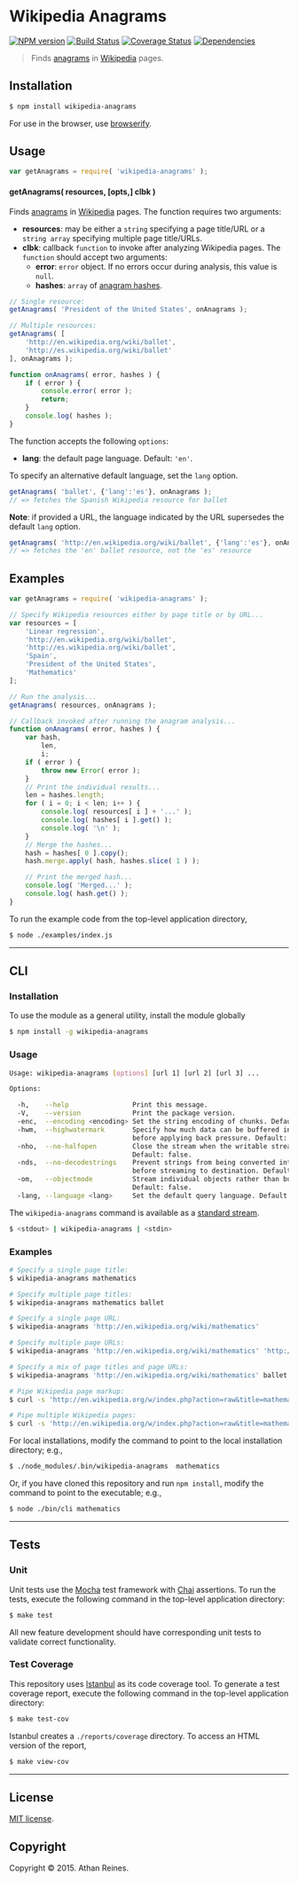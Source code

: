 Wikipedia Anagrams
===
[![NPM version][npm-image]][npm-url] [![Build Status][travis-image]][travis-url] [![Coverage Status][coveralls-image]][coveralls-url] [![Dependencies][dependencies-image]][dependencies-url]

> Finds [anagrams](http://en.wikipedia.org/wiki/Anagram) in [Wikipedia](http://www.wikipedia.org/) pages.


## Installation

``` bash
$ npm install wikipedia-anagrams
```

For use in the browser, use [browserify](https://github.com/substack/node-browserify).


## Usage

``` javascript
var getAnagrams = require( 'wikipedia-anagrams' );
```

#### getAnagrams( resources, [opts,] clbk )

Finds [anagrams](http://en.wikipedia.org/wiki/Anagram) in [Wikipedia](http://www.wikipedia.org/) pages. The function requires two arguments:

*	__resources__: may be either a `string` specifying a page title/URL or a `string array` specifying multiple page title/URLs.
* 	__clbk__: callback `function` to invoke after analyzing Wikipedia pages. The `function` should accept two arguments:
	-	__error__: `error` object. If no errors occur during analysis, this value is `null`.
	-	__hashes__: `array` of [anagram hashes](https://github.com/compute-io/anagram-hash).

``` javascript
// Single resource:
getAnagrams( 'President of the United States', onAnagrams );

// Multiple resources:
getAnagrams( [
	'http://en.wikipedia.org/wiki/ballet',
	'http://es.wikipedia.org/wiki/ballet'
], onAnagrams );

function onAnagrams( error, hashes ) {
	if ( error ) {
		console.error( error );
		return;
	}
	console.log( hashes );
}
```

The function accepts the following `options`:

*	__lang__: the default page language. Default: `'en'`.

To specify an alternative default language, set the `lang` option.

``` javascript
getAnagrams( 'ballet', {'lang':'es'}, onAnagrams );
// => fetches the Spanish Wikipedia resource for ballet
```

__Note__: if provided a URL, the language indicated by the URL supersedes the default `lang` option.

``` javascript
getAnagrams( 'http://en.wikipedia.org/wiki/ballet', {'lang':'es'}, onAnagrams );
// => fetches the 'en' ballet resource, not the 'es' resource
```



## Examples

``` javascript
var getAnagrams = require( 'wikipedia-anagrams' );

// Specify Wikipedia resources either by page title or by URL...
var resources = [
	'Linear regression',
	'http://en.wikipedia.org/wiki/ballet',
	'http://es.wikipedia.org/wiki/ballet',
	'Spain',
	'President of the United States',
	'Mathematics'
];

// Run the analysis...
getAnagrams( resources, onAnagrams );

// Callback invoked after running the anagram analysis...
function onAnagrams( error, hashes ) {
	var hash,
		len,
		i;
	if ( error ) {
		throw new Error( error );
	}
	// Print the individual results...
	len = hashes.length;
	for ( i = 0; i < len; i++ ) {
		console.log( resources[ i ] + '...' );
		console.log( hashes[ i ].get() );
		console.log( '\n' );
	}
	// Merge the hashes...
	hash = hashes[ 0 ].copy();
	hash.merge.apply( hash, hashes.slice( 1 ) );

	// Print the merged hash...
	console.log( 'Merged...' );
	console.log( hash.get() );
}
```

To run the example code from the top-level application directory,

``` bash
$ node ./examples/index.js
```


---
## CLI


### Installation

To use the module as a general utility, install the module globally

``` bash
$ npm install -g wikipedia-anagrams
```


### Usage

``` bash
Usage: wikipedia-anagrams [options] [url 1] [url 2] [url 3] ...

Options:

  -h,    --help                Print this message.
  -V,    --version             Print the package version.
  -enc,  --encoding <encoding> Set the string encoding of chunks. Default: null.
  -hwm,  --highwatermark       Specify how much data can be buffered into memory
                               before applying back pressure. Default: 16kb.
  -nho,  --no-halfopen         Close the stream when the writable stream ends.
                               Default: false.
  -nds,  --no-decodestrings    Prevent strings from being converted into buffers
                               before streaming to destination. Default: false.
  -om,   --objectmode          Stream individual objects rather than buffers.
                               Default: false.
  -lang, --language <lang>     Set the default query language. Default: 'en'.
```

The `wikipedia-anagrams` command is available as a [standard stream](http://en.wikipedia.org/wiki/Pipeline_%28Unix%29).

``` bash
$ <stdout> | wikipedia-anagrams | <stdin>
``` 


### Examples

``` bash
# Specify a single page title:
$ wikipedia-anagrams mathematics

# Specify multiple page titles:
$ wikipedia-anagrams mathematics ballet

# Specify a single page URL:
$ wikipedia-anagrams 'http://en.wikipedia.org/wiki/mathematics'

# Specify multiple page URLs:
$ wikipedia-anagrams 'http://en.wikipedia.org/wiki/mathematics' 'http://en.wikipedia/org/wiki/ballet'

# Specify a mix of page titles and page URLs:
$ wikipedia-anagrams 'http://en.wikipedia.org/wiki/mathematics' ballet

# Pipe Wikipedia page markup:
$ curl -s 'http://en.wikipedia.org/w/index.php?action=raw&title=mathematics' | wikipedia-anagrams | awk '{print "\nAnagrams:\n\n"$1}'

# Pipe multiple Wikipedia pages:
$ curl -s 'http://en.wikipedia.org/w/index.php?action=raw&title=mathematics' 'http://en.wikipedia.org/w/index.php?action=raw&title=ballet' | wikipedia-anagrams | awk '{print "\nAnagrams:\n\n"$1}'
```

For local installations, modify the command to point to the local installation directory; e.g., 

``` bash
$ ./node_modules/.bin/wikipedia-anagrams  mathematics
```

Or, if you have cloned this repository and run `npm install`, modify the command to point to the executable; e.g., 

``` bash
$ node ./bin/cli mathematics
```


---
## Tests

### Unit

Unit tests use the [Mocha](http://mochajs.org/) test framework with [Chai](http://chaijs.com) assertions. To run the tests, execute the following command in the top-level application directory:

``` bash
$ make test
```

All new feature development should have corresponding unit tests to validate correct functionality.


### Test Coverage

This repository uses [Istanbul](https://github.com/gotwarlost/istanbul) as its code coverage tool. To generate a test coverage report, execute the following command in the top-level application directory:

``` bash
$ make test-cov
```

Istanbul creates a `./reports/coverage` directory. To access an HTML version of the report,

``` bash
$ make view-cov
```


---
## License

[MIT license](http://opensource.org/licenses/MIT). 


## Copyright

Copyright &copy; 2015. Athan Reines.


[npm-image]: http://img.shields.io/npm/v/wikipedia-anagrams.svg
[npm-url]: https://npmjs.org/package/wikipedia-anagrams

[travis-image]: http://img.shields.io/travis/kgryte/wikipedia-anagrams/master.svg
[travis-url]: https://travis-ci.org/kgryte/wikipedia-anagrams

[coveralls-image]: https://img.shields.io/coveralls/kgryte/wikipedia-anagrams/master.svg
[coveralls-url]: https://coveralls.io/r/kgryte/wikipedia-anagrams?branch=master

[dependencies-image]: http://img.shields.io/david/kgryte/wikipedia-anagrams.svg
[dependencies-url]: https://david-dm.org/kgryte/wikipedia-anagrams

[dev-dependencies-image]: http://img.shields.io/david/dev/kgryte/wikipedia-anagrams.svg
[dev-dependencies-url]: https://david-dm.org/dev/kgryte/wikipedia-anagrams

[github-issues-image]: http://img.shields.io/github/issues/kgryte/wikipedia-anagrams.svg
[github-issues-url]: https://github.com/kgryte/wikipedia-anagrams/issues
